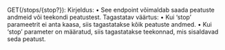 GET(/stops/{stop?}):
Kirjeldus: 
•	See endpoint võimaldab saada peatuste andmeid või teekondi peatustest.
Tagastatav väärtus: 
•	Kui ‘stop’ parameetrit ei anta kaasa, siis tagastatakse kõik peatuste andmed.
•	Kui ‘stop’ parameter on määratud, siis tagastatakse teekonnad, mis sisaldavad seda peatust.

